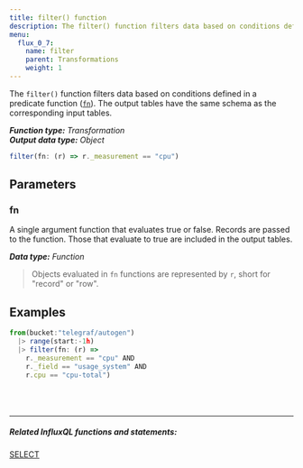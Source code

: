 ```yaml
---
title: filter() function
description: The filter() function filters data based on conditions defined in a predicate function (fn).
menu:
  flux_0_7:
    name: filter
    parent: Transformations
    weight: 1
---
```


The `filter()` function filters data based on conditions defined in a predicate function ([`fn`](#fn)).
The output tables have the same schema as the corresponding input tables.

_**Function type:** Transformation_  
_**Output data type:** Object_

```js
filter(fn: (r) => r._measurement == "cpu")
```

## Parameters

### fn
A single argument function that evaluates true or false.
Records are passed to the function.
Those that evaluate to true are included in the output tables.

_**Data type:** Function_

> Objects evaluated in `fn` functions are represented by `r`, short for "record" or "row".

## Examples
```js
from(bucket:"telegraf/autogen")
  |> range(start:-1h)
  |> filter(fn: (r) =>
    r._measurement == "cpu" AND
    r._field == "usage_system" AND
    r.cpu == "cpu-total")
```

<hr style="margin-top:4rem"/>

##### Related InfluxQL functions and statements:
[SELECT](/influxdb/latest/query_language/data_exploration/#the-basic-select-statement)

